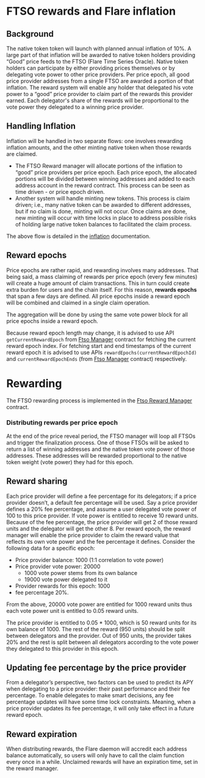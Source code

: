 

# FTSO rewards and Flare inflation

## Background

The native token token will launch with planned annual inflation of 10%. A large part of that inflation will be awarded to native token holders providing “Good” price feeds to the FTSO (Flare Time Series Oracle). Native token holders can participate by either providing prices themselves or by delegating vote power to other price providers. Per price epoch, all good price provider addresses from a single FTSO are awarded a portion of that inflation. The reward system will enable any holder that delegated his vote power to a “good” price provider to claim part of the rewards this provider earned. Each delegator's share of the rewards will be proportional to the vote power they delegated to a winning price provider.

## Handling Inflation 

Inflation will be handled in two separate flows: one involves rewarding inflation amounts, and the other minting native token when those rewards are claimed. 

*   The FTSO Reward manager will allocate portions of the inflation to “good” price providers per price epoch. Each price epoch, the allocated portions will be divided between winning addresses and added to each address account in the reward contract. This process can be seen as time driven - or price epoch driven.
*   Another system will handle minting new tokens. This process is claim driven; i.e., many native token can be awarded to different addresses, but if no claim is done, minting will not occur. Once claims are done, new minting will occur with time locks in place to address possible risks of holding large native token balances to facilitated the claim process.

The above flow is detailed in the [inflation] documentation.

## Reward epochs

Price epochs are rather rapid, and rewarding involves many addresses. That being said, a mass claiming of rewards per price epoch (every few minutes) will create a huge amount of claim transactions. This in turn could create extra burden for users and the chain itself. For this reason, **rewards epochs** that span a few days are defined. All price epochs inside a reward epoch will be combined and claimed in a single claim operation.

The aggregation will be done by using the same vote power block for all price epochs inside a reward epoch.

Because reward epoch length may change, it is advised to use API `getCurrentRewardEpoch` from [Ftso Manager](../../contracts/Ftso/implementation/FtsoManager.sol) contract for fetching the current reward epoch index. For fetching start and end timestamps of the current reward epoch it is advised to use APIs `rewardEpochs(currentRewardEpochId)` and `currentRewardEpochEnds` (from [Ftso Manager](../../contracts/Ftso/implementation/FtsoManager.sol) contract) respectively.

# Rewarding
The FTSO rewarding process is implemented in the [Ftso Reward Manager] contract.

### Distributing rewards per price epoch

At the end of the price reveal period, the FTSO manager will loop all FTSOs and trigger the finalization process. One of those FTSOs will be asked to return a list of winning addresses and the native token vote power of those addresses. These addresses will be rewarded proportional to the native token weight (vote power) they had for this epoch.

## Reward sharing

Each price provider will define a fee percentage for its delegators; if a price provider doesn’t, a default fee percentage will be used. Say a price provider defines a 20% fee percentage, and assume a user delegated vote power of 100 to this price provider. If vote power is entitled to receive 10 reward units. Because of the fee percentage, the price provider will get 2 of those reward units and the delegator will get the other 8. Per reward epoch, the reward manager will enable the price provider to claim the reward value that reflects its own vote power and the fee percentage it defines. Consider the following data for a specific epoch:

*   Price provider balance: 1000 (1:1 correlation to vote power)
*   Price provider vote power: 20000
    * 1000 vote power stems from its own balance
    * 19000 vote power delegated to it
*   Provider rewards for this epoch: 1000
*   fee percentage 20%.

From the above, 20000 vote power are entitled for 1000 reward units thus each vote power unit is entitled to 0.05 reward units.

The price provider is entitled to 0.05 * 1000, which is 50 reward units for its own balance of 1000. The rest of the reward (950 units) should be split between delegators and the provider. Out of 950 units, the provider takes 20% and the rest is split between all delegators according to the vote power they delegated to this provider in this epoch.

## Updating fee percentage by the price provider

From a delegator’s perspective, two factors can be used to predict its APY when delegating to a price provider: their past performance and their fee percentage. To enable delegates to make smart decisions, any fee percentage updates will have some time lock constraints. Meaning, when a price provider updates its fee percentage, it will only take effect in a future reward epoch.


## Reward expiration

When distributing rewards, the Flare daemon will accredit each address balance automatically, so users will only have to call the claim function every once in a while. Unclaimed rewards will have an expiration time, set in the reward manager.

[inflation]: ./Inflation.md "Inflation"
[Ftso Reward Manager]: ../../contracts/tokenPools/implementation/FtsoRewardManager.sol "Ftso Reward Manager"